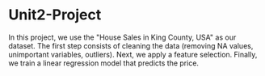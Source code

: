 # Unit2-Project
In this project, we use the "House Sales in King County, USA" as our dataset.
The first step consists of cleaning the data (removing NA values, unimportant variables, outliers).
Next, we apply a feature selection.
Finally, we train a linear regression model that predicts the price.
